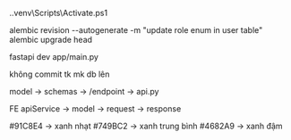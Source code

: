 .\.venv\Scripts\Activate.ps1 

alembic revision --autogenerate -m "update role enum in user table"
alembic upgrade head


fastapi dev app/main.py

không commit tk mk db lên

model -> schemas -> /endpoint -> api.py


FE
apiService -> model -> request -> response


#91C8E4 -> xanh nhạt
#749BC2 -> xanh trung bình
#4682A9 -> xanh đậm